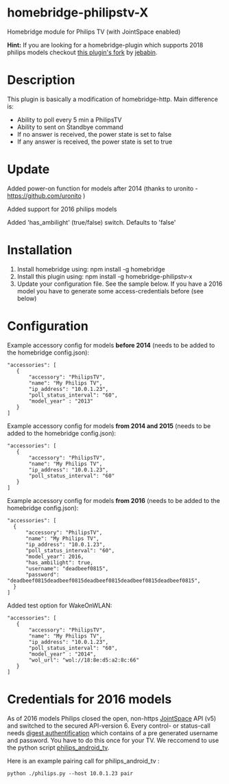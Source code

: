 # homebridge-philipstv-X
Homebridge module for Philips TV (with JointSpace enabled)

**Hint:** If you are looking for a homebridge-plugin which supports 2018 philips models checkout [this plugin's fork](https://github.com/jebabin/homebridge-philipstv-enhanced) by [jebabin](https://github.com/jebabin).

# Description

This plugin is basically a modification of homebridge-http.
Main difference is:
- Ability to poll every 5 min a PhilipsTV
- Ability to sent on Standbye command
- If no answer is received, the power state is set to false
- If any answer is received, the power state is set to true

# Update
Added power-on function for models after 2014 (thanks to uronito - https://github.com/uronito )

Added support for 2016 philips models

Added 'has_ambilight' (true/false) switch. Defaults to 'false'

# Installation

1. Install homebridge using: npm install -g homebridge
2. Install this plugin using: npm install -g homebridge-philipstv-x
3. Update your configuration file. See the sample below. If you have a 2016 model you have to generate some access-credentials before (see below)

# Configuration

Example accessory config for models **before 2014** (needs to be added to the homebridge config.json):
 ```
"accessories": [
	{
		"accessory": "PhilipsTV",
		"name": "My Philips TV",
		"ip_address": "10.0.1.23",
		"poll_status_interval": "60",
		"model_year" : "2013"
	}
]
 ```

Example accessory config for models **from 2014 and 2015** (needs to be added to the homebridge config.json):
 ```
"accessories": [
	{
		"accessory": "PhilipsTV",
		"name": "My Philips TV",
		"ip_address": "10.0.1.23",
		"poll_status_interval": "60"
	}
]
 ```

Example accessory config for models **from 2016** (needs to be added to the homebridge config.json):
  ```
 "accessories": [
 	{
 		"accessory": "PhilipsTV",
 		"name": "My Philips TV",
 		"ip_address": "10.0.1.23",
 		"poll_status_interval": "60",
		"model_year": 2016,
		"has_ambilight": true,
		"username": "deadbeef0815",
		"password": "deadbeef0815deadbeef0815deadbeef0815deadbeef0815deadbeef0815",
 	}
 ]
  ```

Added test option for WakeOnWLAN:
 ```
"accessories": [
	{
		"accessory": "PhilipsTV",
		"name": "My Philips TV",
		"ip_address": "10.0.1.23",
		"poll_status_interval": "60",
		"model_year" : "2014",
		"wol_url": "wol://18:8e:d5:a2:8c:66"
	}
]
 ```

# Credentials for 2016 models

As of 2016 models Philips closed the open, non-https [JointSpace](http://jointspace.sourceforge.net/) API (v5) and switched to the secured API-version 6. Every control- or status-call needs [digest authentification](https://en.wikipedia.org/wiki/Digest_access_authentication) which contains of a pre generated username and password. You have to do this once for your TV. We reccomend to use the python script [philips\_android\_tv](https://github.com/suborb/philips_android_tv).

Here is an example pairing call for philips\_android\_tv :
```
python ./philips.py --host 10.0.1.23 pair
```

